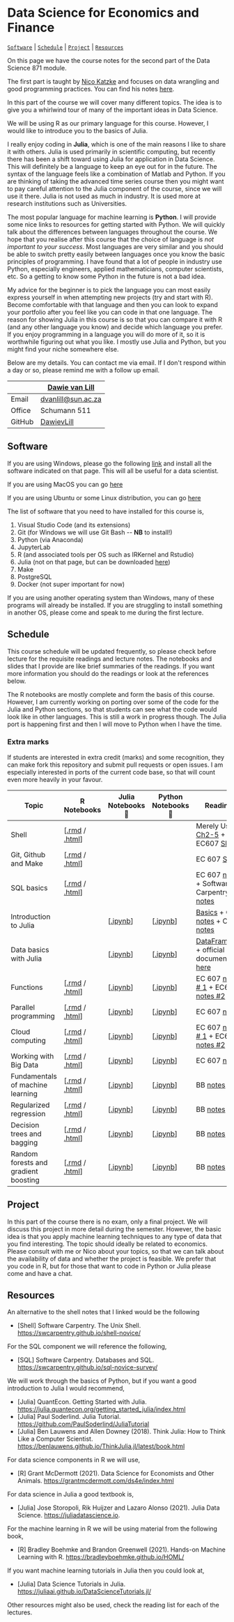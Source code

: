 # Data Science for Economics and Finance

[`Software`](#software) | [`Schedule`](#schedule) | [`Project`](#project) |
[`Resources`](#resources) 

On this page we have the course notes for the second part of the Data Science 871 module. 

The first part is taught by [Nico Katzke](https://github.com/nicktz) and focuses on data wrangling and good programming practices. You can find his notes [here](https://datsci.nfkatzke.com/).

In this part of the course we will cover many different topics. The idea is to give you a whirlwind tour of many of the important ideas in Data Science. 

We will be using R as our primary language for this course. However, I would like to introduce you to the basics of Julia. 

I really enjoy coding in **Julia**, which is one of the main reasons I like to share it with others. Julia is used primarily in scientific computing, but recently there has been a shift toward using Julia for application in Data Science. This will definitely be a language to keep an eye out for in the future. The syntax of the language feels like a combination of Matlab and Python. If you are thinking of taking the advanced time series course then you might want to pay careful attention to the Julia component of the course, since we will use it there. Julia is not used as much in industry. It is used more at research institutions such as Universities.  

The most popular language for machine learning is **Python**. I will provide some nice links to resources for getting started with Python. We will quickly talk about the differences between languages throughout the course. We hope that you realise after this course that the choice of language is *not important to your success*. Most languages are very similar and you should be able to switch pretty easily between languages once you know the basic principles of programming. I have found that a lot of people in industry use Python, especially engineers, applied mathematicians, computer scientists, etc. So a getting to know some Python in the future is not a bad idea. 

My advice for the beginner is to pick the language you can most easily express yourself in when attempting new projects (try and start with R). Become comfortable with that language and then you can look to expand your portfolio after you feel like you can code in that one language. The reason for showing Julia in this course is so that you can compare it with R (and any other language you know) and decide which language you prefer. If you enjoy programming in a language you will do more of it, so it is worthwhile figuring out what you like. I mostly use Julia and Python, but you might find your niche somewhere else. 

Below are my details. You can contact me via email. If I don't respond within a day or so, please remind me with a follow up email. 

|  | [Dawie van Lill](https://dawievanlill.netlify.app/) |
|--------------|--------------------------------------------------------------|
| Email | [dvanlill@sun.ac.za](mailto:dvanlill@sun.ac.za) |
| Office | Schumann 511 |
| GitHub | [DawievLill](https://github.com/DawievLill) |

## Software

If you are using Windows, please go the following [link](https://ubc-mds.github.io/resources_pages/install_ds_stack_windows/) and install all the software indicated on that page. This will all be useful for a data scientist. 

If you are using MacOS you can go [here](https://ubc-mds.github.io/resources_pages/install_ds_stack_mac/)

If you are using Ubuntu or some Linux distribution, you can go [here](https://ubc-mds.github.io/resources_pages/install_ds_stack_ubuntu/) 

The list of software that you need to have installed for this course is,
 
1. Visual Studio Code (and its extensions)
2. Git (for Windows we will use Git Bash -- **NB** to install!)
4. Python (via Anaconda)
5. JupyterLab
6. R (and associated tools per OS such as IRKernel and Rstudio)
7. Julia (not on that page, but can be downloaded [here](https://julialang.org/downloads/))
8. Make
9. PostgreSQL
10. Docker (not super important for now)

If you are using another operating system than Windows, many of these programs will already be installed. If you are struggling to install something in another OS, please come and speak to me during the first lecture. 

## Schedule 

This course schedule will be updated frequently, so please check before lecture for the requisite readings and lecture notes. The notebooks and slides that I provide are like brief summaries of the readings. If you want more information you should do the readings or look at the references below. 

The R notebooks are mostly complete and form the basis of this course. However, I am currently working on porting over some of the code for the Julia and Python sections, so that students can see what the code would look like in other languages. This is still a work in progress though. The Julia port is happening first and then I will move to Python when I have the time. 

### Extra marks

If students are interested in extra credit (marks) and some recognition, they can make fork this repository and submit pull requests or open issues. I am especially interested in ports of the current code base, so that will count even more heavily in your favour. 

| Topic | R Notebooks | Julia Notebooks 🚧 | Python Notebooks 🚧 | Readings
|---|---|---|---|---|
| Shell |  [[.rmd](https://github.com/DawievLill/DataScience-871/blob/master/01-shell/01-shell.Rmd) / [.html](https://raw.githack.com/DawievLill/DataScience-871/master/01-shell/01-shell.html)]  | | |  Merely Useful [Ch2-5](https://merely-useful.tech/py-rse/bash-basics.html) + EC607 [Slides](https://raw.githack.com/uo-ec607/lectures/master/03-shell/03-shell.html#1) |
| Git, Github and Make  | [[.rmd](https://github.com/DawievLill/DataScience-871/blob/master/02-git/02-git.Rmd) / [.html](https://raw.githack.com/DawievLill/DataScience-871/master/02-git/02-git.html)]  | | | EC 607 [Slides](https://raw.githack.com/uo-ec607/lectures/master/02-git/02-Git.html#1) |
| SQL basics | [[.rmd](https://github.com/DawievLill/DataScience-871/blob/master/03-sql/03-sql.Rmd) / [.html](https://raw.githack.com/DawievLill/DataScience-871/master/03-sql/03-sql.html)]  | | | EC 607 [notes](https://raw.githack.com/uo-ec607/lectures/master/16-databases/16-databases.html) + Software Carpentry [notes](https://swcarpentry.github.io/sql-novice-survey/) |
| Introduction to Julia | | [[.ipynb](https://github.com/DawievLill/DataScience-871/blob/master/04-julia/04-julia.ipynb)]  | [[.ipynb]()] | [Basics](https://juliadatascience.io/julia_basics) + QE [notes](https://julia.quantecon.org/intro.html) + CTU [notes](https://juliateachingctu.github.io/Julia-for-Optimization-and-Learning/stable/)   |
| Data basics with Julia | | [[.ipynb]()]  | [[.ipynb]()] | [DataFrames.jl](https://juliadatascience.io/dataframes) + official documentation [here](https://dataframes.juliadata.org/stable/)  |
| Functions | [[.rmd](https://github.com/DawievLill/DataScience-871/blob/master/06-functions/06-functions.Rmd) / [.html](https://raw.githack.com/DawievLill/DataScience-871/master/06-functions/06-functions.html)]     | [[.ipynb]()]  | [[.ipynb]()] | EC 607 [notes # 1](https://raw.githack.com/uo-ec607/lectures/master/10-funcs-intro/10-funcs-intro.html) + EC607 [notes #2](https://raw.githack.com/uo-ec607/lectures/master/11-funcs-adv/11-funcs-adv.html)   |
| Parallel programming | [[.rmd]() / [.html]()]     | [[.ipynb]()]  | [[.ipynb]()] | EC 607 [notes](https://raw.githack.com/uo-ec607/lectures/master/12-parallel/12-parallel.html)  |
| Cloud computing  |  [[.rmd]() / [.html]()]    | [[.ipynb]()]  | [[.ipynb]()] | EC 607 [notes # 1](https://raw.githack.com/uo-ec607/lectures/master/14-gce-i/14-gce-i.html) + EC607 [notes #2](https://raw.githack.com/uo-ec607/lectures/master/14-gce-ii/14-gce-ii.html)   |
| Working with Big Data |  [[.rmd]() / [.html]()]    | [[.ipynb]()]  | [[.ipynb]()] | EC 607 [notes](https://raw.githack.com/uo-ec607/lectures/master/17-spark/17-spark.html)   |
| Fundamentals of machine learning | [[.rmd](https://github.com/DawievLill/DataScience-871/blob/master/06-ml-intro/06-ml-intro.Rmd) / [.html](https://raw.githack.com/DawievLill/DataScience-871/master/06-ml-intro/06-ml-intro.html)]      | [[.ipynb]()]  | [[.ipynb]()] |BB [notes](https://bradleyboehmke.github.io/HOML/intro.html)   |
| Regularized regression  | [[.rmd]() / [.html]()]    | [[.ipynb]()]  | [[.ipynb]()] | BB [notes](https://bradleyboehmke.github.io/HOML/regularized-regression.html)  |
| Decision trees and bagging | [[.rmd]() / [.html]()]   | [[.ipynb]()]  | [[.ipynb]()] | BB [notes](https://bradleyboehmke.github.io/HOML/DT.html)   |
| Random forests and gradient boosting | [[.rmd]() / [.html]()]  | [[.ipynb]()]  | [[.ipynb]()] | BB [notes](https://bradleyboehmke.github.io/HOML/gbm.html)  |


## Project

In this part of the course there is no exam, only a final project. We will discuss this project in more detail during the semester. However, the basic idea is that you apply machine learning techniques to any type of data that you find interesting. The topic should ideally be related to economics. Please consult with me or Nico about your topics, so that we can talk about the availability of data and whether the project is feasible. We prefer that you code in R, but for those that want to code in Python or Julia please come and have a chat. 

## Resources

An alternative to the shell notes that I linked would be the following

- [Shell] Software Carpentry. The Unix Shell. https://swcarpentry.github.io/shell-novice/

For the SQL component we will reference the following,

- [SQL] Software Carpentry. Databases and SQL. https://swcarpentry.github.io/sql-novice-survey/

We will work through the basics of Python, but if you want a good introduction to Julia I would recommend, 

- [Julia] QuantEcon. Getting Started with Julia. https://julia.quantecon.org/getting_started_julia/index.html
- [Julia] Paul Soderlind. Julia Tutorial. https://github.com/PaulSoderlind/JuliaTutorial
- [Julia] Ben Lauwens and Allen Downey (2018). Think Julia: How to Think Like a Computer Scientist. https://benlauwens.github.io/ThinkJulia.jl/latest/book.html

For data science components in R we will use, 

- [R] Grant McDermott (2021). Data Science for Economists and Other Animals. https://grantmcdermott.com/ds4e/index.html

For data science in Julia a good textbook is, 

- [Julia] Jose Storopoli, Rik Huijzer and Lazaro Alonso (2021). Julia Data Science. https://juliadatascience.io.

For the machine learning in R we will be using material from the following book, 

- [R] Bradley Boehmke and Brandon Greenwell (2021). Hands-on Machine Learning with R. https://bradleyboehmke.github.io/HOML/

If you want machine learning tutorials in Julia then you could look at, 

- [Julia] Data Science Tutorials in Julia. https://juliaai.github.io/DataScienceTutorials.jl/

Other resources might also be used, check the reading list for each of the lectures. 








